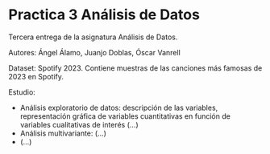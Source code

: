 # Practica 3 Análisis de Datos

Tercera entrega de la asignatura Análisis de Datos.

Autores: Ángel Álamo, Juanjo Doblas, Óscar Vanrell

Dataset: Spotify 2023. Contiene muestras de las canciones más famosas de 2023 en Spotify.

Estudio: 
- Análisis exploratorio de datos: descripción de las variables, representación gráfica de variables cuantitativas en función de variables cualitativas de interés (...)
- Análisis multivariante: (...)
- (...)
